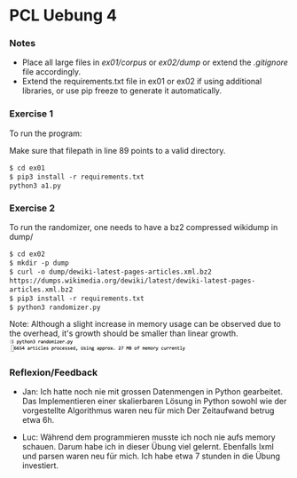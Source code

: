 # PCL Uebung 4
### Notes

* Place all large files in _ex01/corpus_ or _ex02/dump_ or extend the _.gitignore_ file accordingly.
* Extend the requirements.txt file in ex01 or ex02 if using additional libraries, or use pip freeze to generate it automatically.

### Exercise 1

To run the program:

Make sure that filepath in line 89 points to a valid directory.

```
$ cd ex01
$ pip3 install -r requirements.txt
python3 a1.py
```

### Exercise 2

To run the randomizer, one needs to have a bz2 compressed wikidump in dump/

```
$ cd ex02
$ mkdir -p dump
$ curl -o dump/dewiki-latest-pages-articles.xml.bz2 https://dumps.wikimedia.org/dewiki/latest/dewiki-latest-pages-articles.xml.bz2
$ pip3 install -r requirements.txt
$ python3 randomizer.py
```
Note: Although a slight increase in memory usage can be observed due to the overhead, it's growth should be smaller than linear growth.
![Memory Usage ex02](https://raw.githubusercontent.com/jvdassen/pcl-e4/master/assets/memory_usage_ex02.gif)


### Reflexion/Feedback

* Jan: Ich hatte noch nie mit grossen Datenmengen in Python gearbeitet. Das Implementieren einer skalierbaren Lösung in Python sowohl wie der vorgestellte Algorithmus waren neu für mich Der Zeitaufwand betrug etwa 6h.

* Luc: Während dem programmieren musste ich noch nie aufs memory schauen. Darum habe ich in dieser Übung viel gelernt. Ebenfalls lxml und parsen waren neu für mich.
Ich habe etwa 7 stunden in die Übung investiert.
